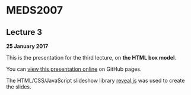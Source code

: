 # MEDS2007

## Lecture 3

**25 January 2017**

This is the presentation for the third lecture, on **the HTML box model**.

You can [view this presentation online](https://meds2007.github.io/lecture03/) on GitHub pages.

The HTML/CSS/JavaScript slideshow library [reveal.js](http://lab.hakim.se/reveal-js/) was used to create the slides.

<!-- 14oct2018: added shared section with CTEC3905 -->
<!-- TODO: slide index as CTEC3905 -->
